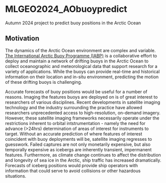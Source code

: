 # MLGEO2024_AObuoypredict
Autumn 2024 project to predict buoy positions in the Arctic Ocean

## Motivation
The dynamics of the Arctic Ocean environment are complex and variable. [The International Arctic Buoy Programme (IABP)](https://iabp.apl.uw.edu/) is a collaborative effort to deploy and maintain a network of drifting buoys in the Arctic Ocean to collect oceanographic and meteorological data that support research for a variety of applications. While the buoys can provide real-time and historical information on their location and in-situ environment, predicting the motion of these drifting buoys is challenging. 

Accurate forecasts of buoy positions would be useful for a number of reasons. Imaging the features buoys are deployed on is of great interest to researchers of various disciplines. Recent developments in satellite imaging technology and the industry surrounding the practice have allowed researchers unprecedented access to high-resolution, on-demand imagery. However, these satellite imaging frameworks necessarily operate under the restrictions inherent to orbital intstrumentation - namely the need for advance (>24hrs) determination of areas of interest for instruments to target. Without an accurate prediction of where features of interest coincident with buoy deployments will be, satellite imaging regresses to guesswork. Failed captures are not only monetarily expensive, but also temporally expensive as icebergs are inherently transient, impermanent features. Furthermore, as climate change continues to affect the distribution and longevity of sea ice in the Arctic, ship traffic has increased dramatically. Forecasts of iceberg positions would provide ship operators with information that could serve to avoid collisions or other hazardous situations. 
